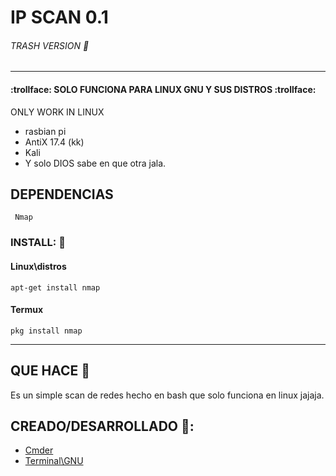 # IP SCAN 0.1 
###### TRASH VERSION :shit:
______________________________________

####  :trollface: SOLO FUNCIONA PARA LINUX GNU Y SUS DISTROS :trollface:
ONLY WORK IN LINUX

* rasbian pi
* AntiX 17.4 (kk)
* Kali 
* Y solo DIOS sabe en que otra jala.
## DEPENDENCIAS
```
 Nmap
 ```
 ###   INSTALL: :toilet:
 
 #### Linux\distros
 ```
 apt-get install nmap
 ```
 #### Termux
 ```
 pkg install nmap
 ```
 ----------------------------------------------
 ## QUE HACE :satellite:
 Es un simple scan de redes hecho en bash que solo funciona en linux jajaja.

## CREADO/DESARROLLADO 🍺:

* [Cmder](https://cmder.net/)
* [Terminal\GNU ](http://3g2upl4pq6kufc4m.onion/ ) 
